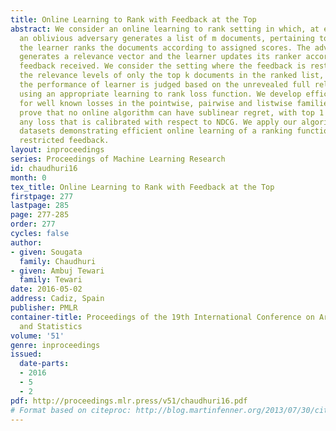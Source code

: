 ```yaml
---
title: Online Learning to Rank with Feedback at the Top
abstract: We consider an online learning to rank setting in which, at each round,
  an oblivious adversary generates a list of m documents, pertaining to a query, and
  the learner ranks the documents according to assigned scores. The adversary then
  generates a relevance vector and the learner updates its ranker according to the
  feedback received. We consider the setting where the feedback is restricted to be
  the relevance levels of only the top k documents in the ranked list, for k ≪m. However,
  the performance of learner is judged based on the unrevealed full relevance vectors,
  using an appropriate learning to rank loss function. We develop efficient algorithms
  for well known losses in the pointwise, pairwise and listwise families. We also
  prove that no online algorithm can have sublinear regret, with top 1 feedback, for
  any loss that is calibrated with respect to NDCG. We apply our algorithms on benchmark
  datasets demonstrating efficient online learning of a ranking function from highly
  restricted feedback.
layout: inproceedings
series: Proceedings of Machine Learning Research
id: chaudhuri16
month: 0
tex_title: Online Learning to Rank with Feedback at the Top
firstpage: 277
lastpage: 285
page: 277-285
order: 277
cycles: false
author:
- given: Sougata
  family: Chaudhuri
- given: Ambuj Tewari
  family: Tewari
date: 2016-05-02
address: Cadiz, Spain
publisher: PMLR
container-title: Proceedings of the 19th International Conference on Artificial Intelligence
  and Statistics
volume: '51'
genre: inproceedings
issued:
  date-parts:
  - 2016
  - 5
  - 2
pdf: http://proceedings.mlr.press/v51/chaudhuri16.pdf
# Format based on citeproc: http://blog.martinfenner.org/2013/07/30/citeproc-yaml-for-bibliographies/
---
```

